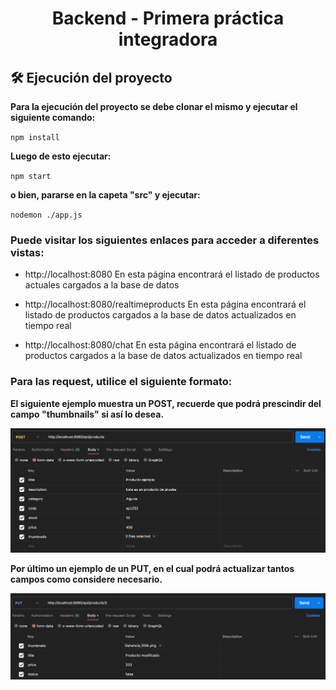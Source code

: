 <h1 align="center">Backend - Primera práctica integradora</h1>

## 🛠️ Ejecución del proyecto

**Para la ejecución del proyecto se debe clonar el mismo y ejecutar el siguiente comando:**

`npm install`

**Luego de esto ejecutar:**

`npm start`

**o bien, pararse en la capeta "src" y ejecutar:**

`nodemon ./app.js`

### Puede visitar los siguientes enlaces para acceder a diferentes vistas:

- http://localhost:8080 
    En esta página encontrará el listado de productos actuales cargados a la base de datos

- http://localhost:8080/realtimeproducts 
    En esta página encontrará el listado de productos cargados a la base de datos actualizados en tiempo real

- http://localhost:8080/chat 
    En esta página encontrará el listado de productos cargados a la base de datos actualizados en tiempo real

### Para las request, utilice el siguiente formato:

**El siguiente ejemplo muestra un POST, recuerde que podrá prescindir del campo "thumbnails" si así lo desea.**

![Postman request example](./public/assets/images/POST_example.png)

**Por último un ejemplo de un PUT, en el cual podrá actualizar tantos campos como considere necesario.**

![Postman request example](./public/assets/images/PUT_example.png)